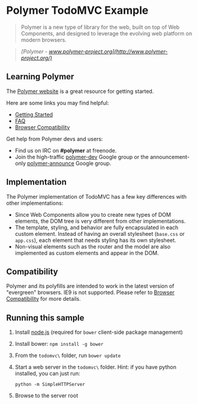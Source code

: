 # Polymer TodoMVC Example

> Polymer is a new type of library for the web, built on top of Web Components, and designed to leverage the evolving web platform on modern browsers.

> _[Polymer - www.polymer-project.org](http://www.polymer-project.org/)_

## Learning Polymer

The [Polymer website](http://www.polymer-project.org) is a great resource for getting started.

Here are some links you may find helpful:

* [Getting Started](http://www.polymer-project.org/getting-started.html)
* [FAQ](http://www.polymer-project.org/faq.html)
* [Browser Compatibility](http://www.polymer-project.org/compatibility.html)

Get help from Polymer devs and users:

* Find us on IRC on __#polymer__ at freenode.
* Join the high-traffic [polymer-dev](https://groups.google.com/forum/?fromgroups=#!forum/polymer-dev) Google group or the announcement-only [polymer-announce](https://groups.google.com/forum/?fromgroups=#!forum/polymer-announce) Google group.

## Implementation

The Polymer implementation of TodoMVC has a few key differences with other implementations:

* Since Web Components allow you to create new types of DOM elements, the DOM tree is very different from other implementations.
* The template, styling, and behavior are fully encapsulated in each custom element. Instead of having an overall stylesheet (`base.css` or `app.css`), each element that needs styling has its own stylesheet.
* Non-visual elements such as the router and the model are also implemented as custom elements and appear in the DOM.

## Compatibility

Polymer and its polyfills are intended to work in the latest version of "evergreen" browsers. IE9 is not supported. Please refer to [Browser Compatibility](http://www.polymer-project.org/compatibility.html) for more details.

## Running this sample

1. Install [node.js](nodejs.org) (required for `bower` client-side package management)
1. Install bower: `npm install -g bower`

1. From the `todomvc\` folder, run `bower update`
1. Start a web server in the `todomvc\` folder.  Hint: if you have python installed, you can just run:

     `python -m SimpleHTTPServer`

1. Browse to the server root
